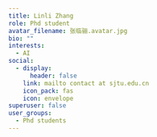 ```yaml
---
title: Linli Zhang
role: Phd student
avatar_filename: 张临骊.avatar.jpg
bio: ""
interests:
  - AI
social:
  - display:
      header: false
    link: mailto contact at sjtu.edu.cn
    icon_pack: fas
    icon: envelope
superuser: false
user_groups:
  - Phd students
---
```

